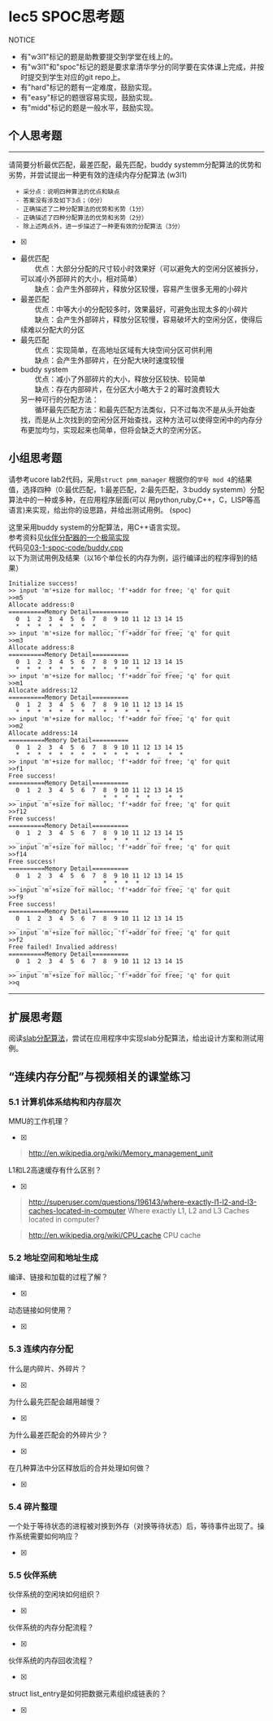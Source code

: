 # lec5 SPOC思考题


NOTICE
- 有"w3l1"标记的题是助教要提交到学堂在线上的。
- 有"w3l1"和"spoc"标记的题是要求拿清华学分的同学要在实体课上完成，并按时提交到学生对应的git repo上。
- 有"hard"标记的题有一定难度，鼓励实现。
- 有"easy"标记的题很容易实现，鼓励实现。
- 有"midd"标记的题是一般水平，鼓励实现。


## 个人思考题
---

请简要分析最优匹配，最差匹配，最先匹配，buddy systemm分配算法的优势和劣势，并尝试提出一种更有效的连续内存分配算法 (w3l1)
```
  + 采分点：说明四种算法的优点和缺点
  - 答案没有涉及如下3点；（0分）
  - 正确描述了二种分配算法的优势和劣势（1分）
  - 正确描述了四种分配算法的优势和劣势（2分）
  - 除上述两点外，进一步描述了一种更有效的分配算法（3分）
 ```
- [x]  

>  
+ 最优匹配  
　　优点：大部分分配的尺寸较小时效果好（可以避免大的空闲分区被拆分，可以减小外部碎片的大小，相对简单）  
　　缺点：会产生外部碎片，释放分区较慢，容易产生很多无用的小碎片  
+ 最差匹配  
　　优点：中等大小的分配较多时，效果最好，可避免出现太多的小碎片  
　　缺点：会产生外部碎片，释放分区较慢，容易破坏大的空闲分区，使得后续难以分配大的分区　　
+ 最先匹配  
　　优点：实现简单，在高地址区域有大块空间分区可供利用  
　　缺点：会产生外部碎片，在分配大块时速度较慢　　
+ buddy system  
　　优点：减小了外部碎片的大小，释放分区较快、较简单  
　　缺点：存在内部碎片，在分区大小略大于２的幂时浪费较大  
另一种可行的分配方法：  
　　循环最先匹配方法：和最先匹配方法类似，只不过每次不是从头开始查找，而是从上次找到的空闲分区开始查找，这种方法可以使得空闲中的内存分布更加均匀，实现起来也简单，但将会缺乏大的空闲分区。  


## 小组思考题

请参考ucore lab2代码，采用`struct pmm_manager` 根据你的`学号 mod 4`的结果值，选择四种（0:最优匹配，1:最差匹配，2:最先匹配，3:buddy systemm）分配算法中的一种或多种，在应用程序层面(可以 用python,ruby,C++，C，LISP等高语言)来实现，给出你的设思路，并给出测试用例。 (spoc)

>  
这里采用buddy system的分配算法，用C++语言实现。  
参考资料见[伙伴分配器的一个极简实现](http://coolshell.cn/articles/10427.html#more-10427)  
代码见[03-1-spoc-code/buddy.cpp](https://github.com/swnhieian/os_exercises/tree/master/all/03-1-spoc-code/buddy.cpp "buddy.cpp")  
以下为测试用例及结果（以16个单位长的内存为例，运行编译出的程序得到的结果）
```
Initialize success!
>> input 'm'+size for malloc; 'f'+addr for free; 'q' for quit
>>m5
Allocate address:0
==========Memory Detail==========
  0  1  2  3  4  5  6  7  8  9 10 11 12 13 14 15
  *  *  *  *  *  *  *  *  _  _  _  _  _  _  _  _
>> input 'm'+size for malloc; 'f'+addr for free; 'q' for quit
>>m3
Allocate address:8
==========Memory Detail==========
  0  1  2  3  4  5  6  7  8  9 10 11 12 13 14 15
  *  *  *  *  *  *  *  *  *  *  *  *  _  _  _  _
>> input 'm'+size for malloc; 'f'+addr for free; 'q' for quit
>>m1
Allocate address:12
==========Memory Detail==========
  0  1  2  3  4  5  6  7  8  9 10 11 12 13 14 15
  *  *  *  *  *  *  *  *  *  *  *  *  *  _  _  _
>> input 'm'+size for malloc; 'f'+addr for free; 'q' for quit
>>m2
Allocate address:14
==========Memory Detail==========
  0  1  2  3  4  5  6  7  8  9 10 11 12 13 14 15
  *  *  *  *  *  *  *  *  *  *  *  *  *  _  *  *
>> input 'm'+size for malloc; 'f'+addr for free; 'q' for quit
>>f1
Free success!
==========Memory Detail==========
  0  1  2  3  4  5  6  7  8  9 10 11 12 13 14 15
  _  _  _  _  _  _  _  _  *  *  *  *  *  _  *  *
>> input 'm'+size for malloc; 'f'+addr for free; 'q' for quit
>>f12
Free success!
==========Memory Detail==========
  0  1  2  3  4  5  6  7  8  9 10 11 12 13 14 15
  _  _  _  _  _  _  _  _  *  *  *  *  _  _  *  *
>> input 'm'+size for malloc; 'f'+addr for free; 'q' for quit
>>f14
Free success!
==========Memory Detail==========
  0  1  2  3  4  5  6  7  8  9 10 11 12 13 14 15
  _  _  _  _  _  _  _  _  *  *  *  *  _  _  _  _
>> input 'm'+size for malloc; 'f'+addr for free; 'q' for quit
>>f9
Free success!
==========Memory Detail==========
  0  1  2  3  4  5  6  7  8  9 10 11 12 13 14 15
  _  _  _  _  _  _  _  _  _  _  _  _  _  _  _  _
>> input 'm'+size for malloc; 'f'+addr for free; 'q' for quit
>>f2
Free failed! Invalied address!
==========Memory Detail==========
  0  1  2  3  4  5  6  7  8  9 10 11 12 13 14 15
  _  _  _  _  _  _  _  _  _  _  _  _  _  _  _  _
>> input 'm'+size for malloc; 'f'+addr for free; 'q' for quit
>>q
```

--- 

## 扩展思考题

阅读[slab分配算法](http://en.wikipedia.org/wiki/Slab_allocation)，尝试在应用程序中实现slab分配算法，给出设计方案和测试用例。

## “连续内存分配”与视频相关的课堂练习

### 5.1 计算机体系结构和内存层次
MMU的工作机理？

- [x]  

>  http://en.wikipedia.org/wiki/Memory_management_unit

L1和L2高速缓存有什么区别？

- [x]  

>  http://superuser.com/questions/196143/where-exactly-l1-l2-and-l3-caches-located-in-computer
>  Where exactly L1, L2 and L3 Caches located in computer?

>  http://en.wikipedia.org/wiki/CPU_cache
>  CPU cache

### 5.2 地址空间和地址生成
编译、链接和加载的过程了解？

- [x]  

>  

动态链接如何使用？

- [x]  

>  


### 5.3 连续内存分配
什么是内碎片、外碎片？

- [x]  

>  

为什么最先匹配会越用越慢？

- [x]  

>  

为什么最差匹配会的外碎片少？

- [x]  

>  

在几种算法中分区释放后的合并处理如何做？

- [x]  

>  

### 5.4 碎片整理
一个处于等待状态的进程被对换到外存（对换等待状态）后，等待事件出现了。操作系统需要如何响应？

- [x]  

>  

### 5.5 伙伴系统
伙伴系统的空闲块如何组织？

- [x]  

>  

伙伴系统的内存分配流程？

- [x]  

>  

伙伴系统的内存回收流程？

- [x]  

>  

struct list_entry是如何把数据元素组织成链表的？

- [x]  

>  



